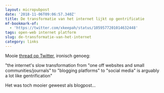```yaml
---
layout: micropubpost
date: '2018-11-06T09:06:57.340Z'
title: De transformatie van het internet lijkt op gentrificatie
mf-bookmark-of:
  - 'https://twitter.com/xkeepah/status/1059577201014632448'
tags: open-web internet platform
slug: de-transformatie-van-het-internet
category: links
---
```

Mooie [thread op Twitter](https://twitter.com/xkeepah/status/1059577201014632448), ironisch genoeg:

&quot;the internet&#39;s slow transformation from &quot;one off websites and small communities/journals&quot; to &quot;blogging platforms&quot; to &quot;social media&quot; is arguably a lot like gentrification&quot;

Het was toch mooier geweest als blogpost...
